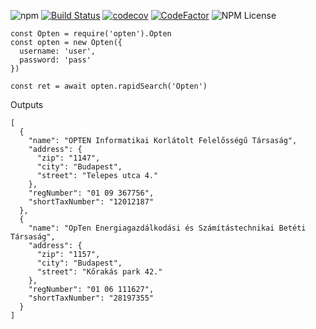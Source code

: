 
![npm](https://img.shields.io/npm/v/opten.svg)
[![Build Status](https://travis-ci.org/barczag/node-opten.svg?branch=master)](https://travis-ci.org/barczag/node-opten)
[![codecov](https://codecov.io/gh/barczag/node-opten/branch/master/graph/badge.svg)](https://codecov.io/gh/barczag/node-opten)
[![CodeFactor](https://www.codefactor.io/repository/github/barczag/node-opten/badge)](https://www.codefactor.io/repository/github/barczag/node-opten)
![NPM License](https://img.shields.io/npm/l/opten.svg)

```
const Opten = require('opten').Opten
const opten = new Opten({
  username: 'user',
  password: 'pass'
})

const ret = await opten.rapidSearch('Opten')
```

Outputs

```
[
  {
    "name": "OPTEN Informatikai Korlátolt Felelősségű Társaság",
    "address": {
      "zip": "1147",
      "city": "Budapest",
      "street": "Telepes utca 4."
    },
    "regNumber": "01 09 367756",
    "shortTaxNumber": "12012187"
  },
  {
    "name": "OpTen Energiagazdálkodási és Számítástechnikai Betéti Társaság",
    "address": {
      "zip": "1157",
      "city": "Budapest",
      "street": "Kőrakás park 42."
    },
    "regNumber": "01 06 111627",
    "shortTaxNumber": "28197355"
  }
]
```
